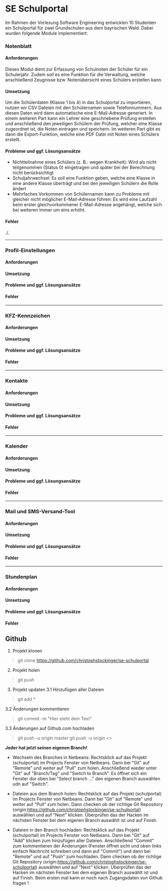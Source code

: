 # SE Schulportal
Im Rahmen der Vorlesung Software Engineering entwicklen 10 Studenten ein Schulportal für zwei Grundschulen aus dem bayrischen Wald.
Dabei wurden folgende Module implementiert:
### Notenblatt
#### Anforderungen
Dieses Modul dient zur Erfassung von Schulnoten der Schüler für ein Schulerjahr. Zudem soll es eine Funktion für die Verwaltung, welche anschließend Zeugnisse bzw. Notenübersicht eines Schülers erstellen kann.

#### Umsetzung
Um die Schülerdaten (Klasse 1 bis 4) in das Schulportal zu importieren, nutzen wir CSV Dateien mit den Schülernamen sowie Telefonnummern. Aus diesen Daten wird dann automatische eine E-Mail-Adresse generiert.
In einem weiteren Part kann ein Lehrer eine geschriebene Prüfung erstellen und anschließend den jeweiligen Schülern der Prüfung, welcher eine Klasse zugeordnet ist, die Noten eintragen und speichern.
Im weiteren Part gibt es dann die Export-Funktion, welche eine PDF Datei mit Noten eines Schülers erstellt.

#### Probleme und ggf. Lösungsansätze
+ Nichtteilnahme eines Schülers (z. B.: wegen Krankheit): Wird als nicht teilgenommen (Status 0) eingetragen und später bei der Berechnung nicht berücksichtigt
+ Schuljahrwechsel: Es soll eine Funktion geben, welche eine Klasse in eine andere Klasse überträgt und bei den jeweiligen Schülern die Rolle ändert
+ Mehrfaches Vorkommen von Schülernamen kann zu Probleme mit gleicher nicht möglicher E-Mail-Adresse führen: Es wird eine Laufzahl beim erster gleichvorkommener E-Mail-Adresse angehängt, welche sich bei weiteren immer um eins erhöht.

#### Fehler
./.

---------------------------------------

### Profil-Einstellungen
#### Anforderungen

#### Umsetzung

#### Probleme und ggf. Lösungsansätze

#### Fehler

---------------------------------------

### KFZ-Kennzeichen
#### Anforderungen

#### Umsetzung

#### Probleme und ggf. Lösungsansätze

#### Fehler

---------------------------------------

### Kontakte
#### Anforderungen

#### Umsetzung

#### Probleme und ggf. Lösungsansätze

#### Fehler

---------------------------------------

### Kalender
#### Anforderungen

#### Umsetzung

#### Probleme und ggf. Lösungsansätze

#### Fehler

---------------------------------------

### Mail und SMS-Versand-Tool
#### Anforderungen

#### Umsetzung

#### Probleme und ggf. Lösungsansätze

#### Fehler

---------------------------------------

### Stundenplan
#### Anforderungen

#### Umsetzung

#### Probleme und ggf. Lösungsansätze

#### Fehler



## Github
1. Projekt klonen
> git clone https://github.com/christophstockinger/se-schulportal

2. Projekt holen
> git push

3. Projekt updaten
3.1 Hinzufügen aller Dateien
> git add *

3.2 Änderungen kommentieren
> git commit -m "Hier steht dein Text"

3.3 Änderungen auf Github.com hochladen
> git push -u origin master
> git push -u origin <<Branchname>>


__Jeder hat jetzt seinen eigenen Branch!__
+ Wechseln des Branches in Netbeans:
Rechtsklick auf das Projekt (schulportal) im Projects Fenster von Netbeans.
Dann bei "Git" auf "Remote" und weiter auf "Pull" zum holen.
Anschließend wieder unter "Git" auf "Branch/Tag" und "Switch to Branch".
Es öffnet sich ein Fenster dor oben bei "Select branch ..." den eigenen Branch auswählen udn auf "Switch".

+ Dateien aus dem Branch holen:
Rechtsklick auf das Projekt (schulportal) im Projects Fenster von Netbeans.
Dann bei "Git" auf "Remote" und weiter auf "Pull" zum holen.
Dann checken ob der richtige Git Repository (origin:https://github.com/christophstockinger/se-schulportal) auswählen und auf "Next" klicken. Überprüfen das der Hacken im nächsten Fenster bei dem eigenen Branch auswählt ist und auf Finish.

+ Dateien in den Branch hochladen:
Rechtsklick auf das Projekt (schulportal) im Projects Fenster von Netbeans.
Dann bei "Git" auf "Add" klicken zum hinzufügen aller Dateien. Anschließend "Commit" zum kommentieren der Änderungen (Fenster öffnet sicht und oben links einfach Nachricht schreiben und dann auf "Commit") und dann bei "Remote" und auf "Push" zum hochladen.
Dann checken ob der richtige Git Repository (origin:https://github.com/christophstockinger/se-schulportal) auswählen und auf "Next" klicken. Überprüfen das der Hacken im nächsten Fenster bei dem eigenen Branch auswählt ist und auf Finish.
Beim ersten mal kann er noch nach Zugangsdaten von Github fragen !
